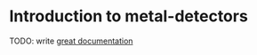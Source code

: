 # Introduction to metal-detectors

TODO: write [great documentation](http://jacobian.org/writing/what-to-write/)
